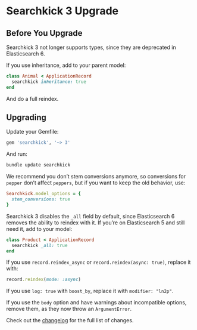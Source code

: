 # Searchkick 3 Upgrade

## Before You Upgrade

Searchkick 3 not longer supports types, since they are deprecated in Elasticsearch 6.

If you use inheritance, add to your parent model:

```ruby
class Animal < ApplicationRecord
  searchkick inheritance: true
end
```

And do a full reindex.

## Upgrading

Update your Gemfile:

```ruby
gem 'searchkick', '~> 3'
```

And run:

```sh
bundle update searchkick
```

We recommend you don’t stem conversions anymore, so conversions for `pepper` don’t affect `peppers`, but if you want to keep the old behavior, use:

```ruby
Searchkick.model_options = {
  stem_conversions: true
}
```

Searchkick 3 disables the `_all` field by default, since Elasticsearch 6 removes the ability to reindex with it. If you’re on Elasticsearch 5 and still need it, add to your model:

```ruby
class Product < ApplicationRecord
  searchkick _all: true
end
```

If you use `record.reindex_async` or `record.reindex(async: true)`, replace it with:

```ruby
record.reindex(mode: :async)
```

If you use `log: true` with `boost_by`, replace it with `modifier: "ln2p"`.

If you use the `body` option and have warnings about incompatible options, remove them, as they now throw an `ArgumentError`.

Check out the [changelog](https://github.com/ankane/searchkick/blob/master/CHANGELOG.md) for the full list of changes.
